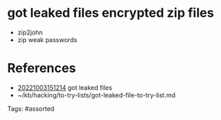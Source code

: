 # got leaked files encrypted zip files
- zip2john
- zip weak passwords

# References
- [20221003151214](/zet/20221003151214/) got leaked files
- ~/kb/hacking/to-try-lists/got-leaked-file-to-try-list.md

Tags:
    #assorted

